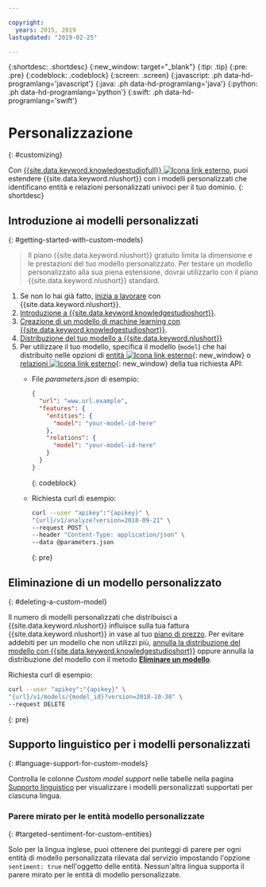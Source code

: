 ```yaml
---

copyright:
  years: 2015, 2019
lastupdated: "2019-02-25"

---
```


{:shortdesc: .shortdesc}
{:new_window: target="_blank"}
{:tip: .tip}
{:pre: .pre}
{:codeblock: .codeblock}
{:screen: .screen}
{:javascript: .ph data-hd-programlang='javascript'}
{:java: .ph data-hd-programlang='java'}
{:python: .ph data-hd-programlang='python'}
{:swift: .ph data-hd-programlang='swift'}

# Personalizzazione
{: #customizing}

Con [{{site.data.keyword.knowledgestudiofull}} ![Icona link esterno](../../icons/launch-glyph.svg "Icona link esterno")](https://ibm.biz/watsonknowledgestudio), puoi estendere {{site.data.keyword.nlushort}} con i modelli personalizzati che identificano entità e relazioni personalizzati univoci per il tuo dominio.
{: shortdesc}

## Introduzione ai modelli personalizzati
{: #getting-started-with-custom-models}

> Il piano {{site.data.keyword.nlushort}} gratuito limita la dimensione e le prestazioni del tuo modello personalizzato. Per testare un modello personalizzato alla sua piena estensione, dovrai utilizzarlo con il piano {{site.data.keyword.nlushort}} standard.

1. Se non lo hai già fatto, [inizia a lavorare](/docs/services/natural-language-understanding?topic=natural-language-understanding-getting-started) con {{site.data.keyword.nlushort}}.
2. [Introduzione a {{site.data.keyword.knowledgestudioshort}}](/docs/services/watson-knowledge-studio?topic=watson-knowledge-studio-wks_tutintro#wks_tutintro).
3. [Creazione di un modello di machine learning con {{site.data.keyword.knowledgestudioshort}}](/docs/services/watson-knowledge-studio?topic=watson-knowledge-studio-wks_tutml_intro#wks_tutml_intro).
4. [Distribuzione del tuo modello a {{site.data.keyword.nlushort}}](/docs/services/watson-knowledge-studio?topic=watson-knowledge-studio-publish-ml#wks_manlu)
5. Per utilizzare il tuo modello, specifica il modello (`model`) che hai distribuito nelle opzioni di
[entità ![Icona link esterno](../../icons/launch-glyph.svg "Icona link esterno")](https://{DomainName}/apidocs/natural-language-understanding#entities){: new_window} o
[relazioni ![Icona link esterno](../../icons/launch-glyph.svg "Icona link esterno")](https://{DomainName}/apidocs/natural-language-understanding#relations){: new_window} della tua richiesta API:
    - File *parameters.json* di esempio:

        ```json
        {
          "url": "www.url.example",
          "features": {
            "entities": {
              "model": "your-model-id-here"
            },
            "relations": {
              "model": "your-model-id-here"
            }
          }
        }
        ```
        {: codeblock}

    - Richiesta curl di esempio:

        ```bash
        curl --user "apikey":"{apikey}" \
        "{url}/v1/analyze?version=2018-09-21" \
        --request POST \
        --header "Content-Type: application/json" \
        --data @parameters.json
        ```
        {: pre}

## Eliminazione di un modello personalizzato
{: #deleting-a-custom-model}

Il numero di modelli personalizzati che distribuisci a {{site.data.keyword.nlushort}} influisce sulla tua fattura {{site.data.keyword.nlushort}} in vase al tuo [piano di prezzo](https://www.ibm.com/cloud/watson-natural-language-understanding/pricing). Per evitare addebiti per un modello che non utilizzi più, [annulla la distribuzione del modello con {{site.data.keyword.knowledgestudioshort}}](/docs/services/watson-knowledge-studio?topic=watson-knowledge-studio-publish-ml#undeploy-view-model) oppure annulla la distribuzione del modello con il metodo **[Eliminare un modello](https://{DomainName}/apidocs/natural-language-understanding#delete-model)**.

Richiesta curl di esempio:

```bash
curl --user "apikey":"{apikey}" \
"{url}/v1/models/{model_id}?version=2018-10-30" \
--request DELETE
```
{: pre}


## Supporto linguistico per i modelli personalizzati
{: #language-support-for-custom-models}

Controlla le colonne *Custom model support* nelle tabelle nella pagina [Supporto linguistico](/docs/services/natural-language-understanding?topic=natural-language-understanding-language-support) per visualizzare i modelli personalizzati supportati per ciascuna lingua.

### Parere mirato per le entità modello personalizzate
{: #targeted-sentiment-for-custom-entities}

Solo per la lingua inglese, puoi ottenere dei punteggi di parere per ogni entità di modello personalizzata rilevata dal servizio impostando l'opzione `sentiment: true` nell'oggetto delle entità. Nessun'altra lingua supporta il parere mirato per le entità di modello personalizzate.
